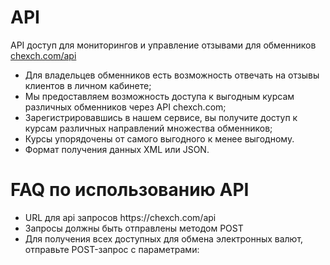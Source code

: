 # API
API доступ для мониторингов и управление отзывами для обменников <a href="https://chexch.com/api" target="_blank">chexch.com/api</a>

<ul>
<li>Для владельцев обменников есть возможность отвечать на отзывы клиентов в личном кабинете;</li>
<li>Мы предоставляем возможность доступа к выгодным курсам различных обменников через API chexch.com;</li>
<li>Зарегистрировавшись в нашем сервисе, вы получите доступ к курсам различных направлений множества обменников;</li>
<li>Курсы упорядочены от самого выгодного к менее выгодному.</li>
<li>Формат получения данных XML или JSON.</li>
</ul>

# FAQ по использованию API

<ul>
<li>URL для api запросов https://chexch.com/api</li>
<li>Запросы должны быть отправлены методом POST</li>
<li>Для получения всех доступных для обмена электронных валют, отправьте POST-запрос с параметрами:</li>
</ul>
